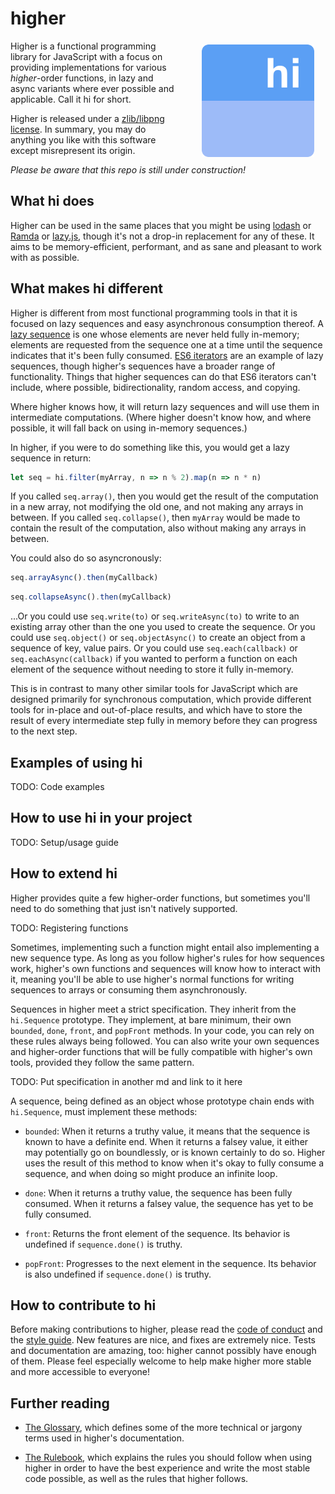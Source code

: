 # higher

<img src="media/icon-text-256.png" width="180" height="180" align="right" hspace=24 vspace=6 style="margin-top: 6px; margin-bottom: 8px; margin-left: 40px; margin-right: 18px;"/>

Higher is a functional programming library for JavaScript with a focus on providing implementations for various _higher_-order functions, in lazy and async variants where ever possible and applicable. Call it hi for short.

Higher is released under a [zlib/libpng license](https://github.com/pineapplemachine/higher/blob/master/license). In summary, you may do anything you like with this software except misrepresent its origin.

_Please be aware that this repo is still under construction!_

## What hi does

Higher can be used in the same places that you might be using [lodash](https://lodash.com/) or [Ramda](http://ramdajs.com/) or [lazy.js](http://danieltao.com/lazy.js/), though it's not a drop-in replacement for any of these. It aims to be memory-efficient, performant, and as sane and pleasant to work with as possible.

## What makes hi different

Higher is different from most functional programming tools in that it is focused on lazy sequences and easy asynchronous consumption thereof. A [lazy sequence](https://en.wikipedia.org/wiki/Lazy_evaluation) is one whose elements are never held fully in-memory; elements are requested from the sequence one at a time until the sequence indicates that it's been fully consumed. [ES6 iterators](https://strongloop.com/strongblog/introduction-to-es6-iterators/) are an example of lazy sequences, though higher's sequences have a broader range of functionality. Things that higher sequences can do that ES6 iterators can't include, where possible, bidirectionality, random access, and copying.

Where higher knows how, it will return lazy sequences and will use them in intermediate computations. (Where higher doesn't know how, and where possible, it will fall back on using in-memory sequences.)

In higher, if you were to do something like this, you would get a lazy sequence in return:

``` js
let seq = hi.filter(myArray, n => n % 2).map(n => n * n)
```

If you called `seq.array()`, then you would get the result of the computation in a new array, not modifying the old one, and not making any arrays in between. If you called `seq.collapse()`, then `myArray` would be made to contain the result of the computation, also without making any arrays in between.

You could also do so asyncronously:

``` js
seq.arrayAsync().then(myCallback)
```

``` js
seq.collapseAsync().then(myCallback)
```

...Or you could use `seq.write(to)` or `seq.writeAsync(to)` to write to an existing array other than the one you used to create the sequence. Or you could use `seq.object()` or `seq.objectAsync()` to create an object from a sequence of key, value pairs. Or you could use `seq.each(callback)` or `seq.eachAsync(callback)` if you wanted to perform a function on each element of the sequence without needing to store it fully in-memory.

This is in contrast to many other similar tools for JavaScript which are designed primarily for synchronous computation, which provide different tools for in-place and out-of-place results, and which have to store the result of every intermediate step fully in memory before they can progress to the next step.

## Examples of using hi

TODO: Code examples

## How to use hi in your project

TODO: Setup/usage guide

## How to extend hi

Higher provides quite a few higher-order functions, but sometimes you'll need to do something that just isn't natively supported.

TODO: Registering functions

Sometimes, implementing such a function might entail also implementing a new sequence type. As long as you follow higher's rules for how sequences work, higher's own functions and sequences will know how to interact with it, meaning you'll be able to use higher's normal functions for writing sequences to arrays or consuming them asynchronously.

Sequences in higher meet a strict specification. They inherit from the `hi.Sequence` prototype. They implement, at bare minimum, their own `bounded`, `done`, `front`, and `popFront` methods. In your code, you can rely on these rules always being followed. You can also write your own sequences and higher-order functions that will be fully compatible with higher's own tools, provided they follow the same pattern.

TODO: Put specification in another md and link to it here

A sequence, being defined as an object whose prototype chain ends with `hi.Sequence`, must implement these methods:

- `bounded`: When it returns a truthy value, it means that the sequence is known to have a definite end. When it returns a falsey value, it either may potentially go on boundlessly, or is known certainly to do so. Higher uses the result of this method to know when it's okay to fully consume a sequence, and when doing so might produce an infinite loop.

- `done`: When it returns a truthy value, the sequence has been fully consumed. When it returns a falsey value, the sequence has yet to be fully consumed.

- `front`: Returns the front element of the sequence. Its behavior is undefined if `sequence.done()` is truthy.

- `popFront`: Progresses to the next element in the sequence. Its behavior is also undefined if `sequence.done()` is truthy.

## How to contribute to hi

Before making contributions to higher, please read the [code of conduct](docs/conduct.md) and the [style guide](docs/style.md).
New features are nice, and fixes are extremely nice. Tests and documentation are amazing, too: higher cannot possibly have enough of them. Please feel especially welcome to help make higher more stable and more accessible to everyone!

## Further reading

- [The Glossary](docs/glossary.md), which defines some of the more technical or jargony terms used in higher's documentation.

- [The Rulebook](docs/rulebook.md), which explains the rules you should follow when using higher in order to have the best experience and write the most stable code possible, as well as the rules that higher follows.
